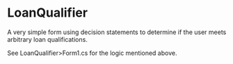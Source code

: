 # LoanQualifier
A very simple form using decision statements to determine if the user meets arbitrary loan qualifications.

See LoanQualifier>Form1.cs for the logic mentioned above.
